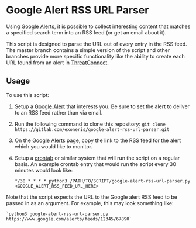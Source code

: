# Google Alert RSS URL Parser

Using [Google Alerts](https://www.google.com/alerts), it is possible to collect interesting content that matches a specified search term into an RSS feed (or get an email about it).

This script is designed to parse the URL out of every entry in the RSS feed. The master branch contains a simple version of the script and other branches provide more specific functionality like the ability to create each URL found from an alert in [ThreatConnect](https://app.threatconnect.com).

## Usage

To use this script:

1. Setup a [Google Alert](https://www.google.com/alerts) that interests you. Be sure to set the alert to deliver to an RSS feed rather than via email.
2. Run the following command to clone this repository: 
  `git clone https://gitlab.com/exoneris/google-alert-rss-url-parser.git`
3. On the [Google Alerts](https://www.google.com/alerts) page, copy the link to the RSS feed for the alert which you would like to monitor.
4. Setup a [crontab](https://www.cyberciti.biz/faq/how-do-i-add-jobs-to-cron-under-linux-or-unix-oses/) or similar system that will run the script on a regular basis. An example crontab entry that would run the script every 30 minutes would look like:

    `*/30 * * * * python3 /PATH/TO/SCRIPT/google-alert-rss-url-parser.py <GOOGLE_ALERT_RSS_FEED_URL_HERE>`

Note that the script expects the URL to the Google alert RSS feed to be passed in as an argument. For example, this may look something like:

    `python3 google-alert-rss-url-parser.py https://www.google.com/alerts/feeds/12345/67890`